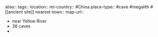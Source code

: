 alias::
tags::
location::
rel-country:: #China
place-type:: #cave #megalith #[[ancient site]]
nearest-town::
map-url::
- near Yellow River
- 36 caves
-
